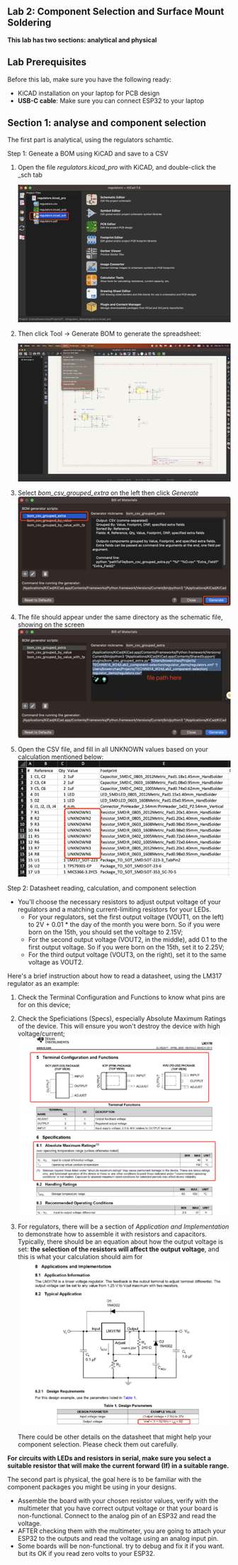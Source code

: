 ## Lab 2: Component Selection and Surface Mount Soldering

**This lab has two sections: analytical and physical**

## Lab Prerequisites

Before this lab, make sure you have the following ready:

* KiCAD installation on your laptop for PCB design
* **USB-C cable**: Make sure you can connect ESP32 to your laptop

## Section 1: analyse and component selection

The first part is analytical, using the regulators schamtic.

Step 1: Geneate a BOM using KiCAD and save to a CSV

1. Open the file *regulators.kicad_pro* with KiCAD, and double-click the _sch tab

   ![1704914601583](image/Lab2_component_selection/1704914601583.png)
2. Then click Tool -> Generate BOM to generate the spreadsheet:

   ![1704914658150](image/Lab2_component_selection/1704914658150.png)
3. Select *bom_csv_grouped_extra* on the left then click *Generate
   ![1704914833159](image/Lab2_component_selection/1704914833159.png)*
4. The file should appear under the same directory as the schematic file, showing on the screen
   ![1704914904565](image/Lab2_component_selection/1704914904565.png)
5. Open the CSV file, and fill in all UNKNOWN values based on your calculation mentioned below:
   ![1704914966570](image/Lab2_component_selection/1704914966570.png)

Step 2: Datasheet reading, calculation, and component selection

* You'll choose the necessary resistors to adjust output voltage of your regulators and a matching current-limiting resistors for your LEDs.
  * For your regulators, set the first output voltage (VOUT1, on the left) to 2V + 0.01 * the day of the month you were born. So if you were born on the 15th, you should set the voltage to 2.15V;
  * For the second output voltage (VOUT2, in the middle), add 0.1 to the first output voltage. So if you were born on the 15th, set it to 2.25V;
  * For the third output voltage (VOUT3, on the right), set it to the same voltage as VOUT2.

Here's a brief instruction about how to read a datasheet, using the LM317 regulator as an example:

1. Check the Terminal Configuration and Functions to know what pins are for on this device;
2. Check the Speficiations (Specs), especially Absolute Maximum Ratings of the device. This will ensure you won't destroy the device with high voltage/current;
   ![1704915396628](image/Lab2_component_selection/1704915396628.png)
3. For regulators, there will be a section of *Application and Implementation* to demonstrate how to assemble it with resistors and capacitors. Typically, there should be an equation about how the output voltage is set: **the selection of the resistors will affect the output voltage**, and this is what your calculation should aim for
   ![1704915523873](image/Lab2_component_selection/1704915523873.png)

    There could be other details on the datasheet that might help your component selection. Please check them out carefully.

**For circuits with LEDs and resistors in serial, make sure you select a suitable resistor that will make the current forward (If) in a suitable range.**


The second part is physical, the goal here is to be familiar with the component packages you might be using in your designs.

- Assemble the board with your chosen resistor values, verify with the multimeter that you have correct output voltage or that your board is non-functional.  Connect to the analog pin of an ESP32 and read the voltage.
- AFTER checking them with the multimeter, you are going to attach your ESP32 to the outputs and read the voltage using an analog input pin.
- Some boards will be non-functional.  try to debug and fix it if you want.  but its OK if you read zero volts to your ESP32.
